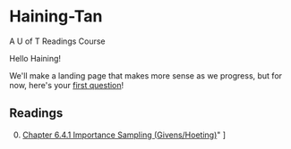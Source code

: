 # Haining-Tan
A U of T Readings Course

Hello Haining!

We'll make a landing page that makes more sense as we progress, but for now, 
here's your [first question](BayesImportanceSampling.ipynb)!

## Readings

0. [Chapter 6.4.1 Importance Sampling (Givens/Hoeting)](https://librarysearch.library.utoronto.ca/permalink/01UTORONTO_INST/14bjeso/alma991106781097906196)"
   ]
